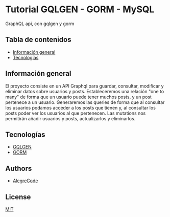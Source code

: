# Tutorial GQLGEN - GORM - MySQL
GraphQL api, con gqlgen y gorm

## Tabla de contenidos

* [Información general](#información-general)
* [Tecnologías](#tecnologías)


## Información general

El proyecto consiste en un API Graphql para guardar, consultar, modificar y eliminar datos sobre usuarios y posts. Estableceremos una relación "one to many" de forma que un usuario
puede tener muchos posts, y un post pertenece a un usuario. Generaremos las queries de forma que al consultar los usuarios podamos acceder a los posts que tienen y, al consultar los
posts poder ver los usuarios al que pertenecen. Las mutations nos permitirán añadir usuarios y posts, actualizarlos y eliminarlos.


## Tecnologías

* [GQLGEN](https://gqlgen.com/)
* [GORM](https://gorm.io/)

## Authors

- [AlegreCode](https://github.com/AlegreCode)


## License

[MIT](https://choosealicense.com/licenses/mit/)
